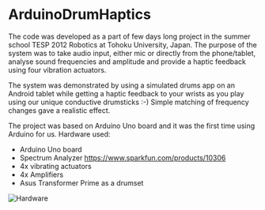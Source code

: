 ArduinoDrumHaptics
==================

The code was developed as a part of few days long project in the 
summer school TESP 2012 Robotics at Tohoku University, Japan. 
The purpose of the system was to take audio input, either mic or 
directly from the phone/tablet, analyse sound frequencies and amplitude 
and provide a haptic feedback using four vibration actuators.

The system was demonstrated by using a simulated drums app on an Android 
tablet while getting a haptic feedback to your wrists as you play using 
our unique conductive drumsticks :-) Simple matching of frequency changes gave 
a realistic effect.

The project was based on Arduino Uno board and it was the first time using Arduino 
for us. Hardware used:
* Arduino Uno board
* Spectrum Analyzer https://www.sparkfun.com/products/10306
* 4x vibrating actuators
* 4x Amplifiers
* Asus Transformer Prime as a drumset

![Hardware](./ArduinoDrumHaptics/Images/hardware.jpg)
